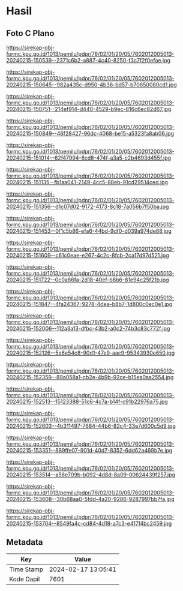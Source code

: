 # Hasil

## Foto C Plano

https://sirekap-obj-formc.kpu.go.id/1013/pemilu/pdpr/76/02/01/20/05/7602012005013-20240215-150539--2371c6b2-a887-4c40-8250-f3c7f2f0efae.jpg

https://sirekap-obj-formc.kpu.go.id/1013/pemilu/pdpr/76/02/01/20/05/7602012005013-20240215-150645--982a435c-d950-4b36-bd57-b70650080cd1.jpg

https://sirekap-obj-formc.kpu.go.id/1013/pemilu/pdpr/76/02/01/20/05/7602012005013-20240215-150751--214ef914-d440-4529-b9ec-816c6ec82d67.jpg

https://sirekap-obj-formc.kpu.go.id/1013/pemilu/pdpr/76/02/01/20/05/7602012005013-20240215-150849--46f28427-96dc-4068-be15-a5323fa8ab06.jpg

https://sirekap-obj-formc.kpu.go.id/1013/pemilu/pdpr/76/02/01/20/05/7602012005013-20240215-151014--62f47994-8cd8-474f-a3a5-c2b4693d455f.jpg

https://sirekap-obj-formc.kpu.go.id/1013/pemilu/pdpr/76/02/01/20/05/7602012005013-20240215-151135--fb1aa041-2149-4cc5-88eb-91cd29514ced.jpg

https://sirekap-obj-formc.kpu.go.id/1013/pemilu/pdpr/76/02/01/20/05/7602012005013-20240215-151356--d1c07d02-9172-4173-8c18-7a056b7f50ba.jpg

https://sirekap-obj-formc.kpu.go.id/1013/pemilu/pdpr/76/02/01/20/05/7602012005013-20240215-151453--0f1c5b86-efa6-44bd-9df0-d039a974de88.jpg

https://sirekap-obj-formc.kpu.go.id/1013/pemilu/pdpr/76/02/01/20/05/7602012005013-20240215-151609--c61c0eae-e267-4c2c-8fcb-2ca17d97d521.jpg

https://sirekap-obj-formc.kpu.go.id/1013/pemilu/pdpr/76/02/01/20/05/7602012005013-20240215-151722--0c0a66fa-2d18-40ef-b8b6-81e94c25f21b.jpg

https://sirekap-obj-formc.kpu.go.id/1013/pemilu/pdpr/76/02/01/20/05/7602012005013-20240215-151847--4fa24367-9278-4dea-b8b7-1d800c0ec0e1.jpg

https://sirekap-obj-formc.kpu.go.id/1013/pemilu/pdpr/76/02/01/20/05/7602012005013-20240215-152006--112a3a13-dfbc-43b2-a0c2-74b3c83c772f.jpg

https://sirekap-obj-formc.kpu.go.id/1013/pemilu/pdpr/76/02/01/20/05/7602012005013-20240215-152126--5e6e54c8-90d1-47e9-aac9-95343930e650.jpg

https://sirekap-obj-formc.kpu.go.id/1013/pemilu/pdpr/76/02/01/20/05/7602012005013-20240215-152359--89a058a1-cb2e-4b9b-92ce-b15ea0aa2554.jpg

https://sirekap-obj-formc.kpu.go.id/1013/pemilu/pdpr/76/02/01/20/05/7602012005013-20240215-152513--15123388-51c6-4c7a-b14f-c91b22976a75.jpg

https://sirekap-obj-formc.kpu.go.id/1013/pemilu/pdpr/76/02/01/20/05/7602012005013-20240215-152603--4b311497-7684-44b6-82c4-33e7d600c5d9.jpg

https://sirekap-obj-formc.kpu.go.id/1013/pemilu/pdpr/76/02/01/20/05/7602012005013-20240215-153351--889ffe07-901d-40d7-8352-6dd62a469b7e.jpg

https://sirekap-obj-formc.kpu.go.id/1013/pemilu/pdpr/76/02/01/20/05/7602012005013-20240215-153514--a56e709b-b092-4d8d-8a09-00624439f257.jpg

https://sirekap-obj-formc.kpu.go.id/1013/pemilu/pdpr/76/02/01/20/05/7602012005013-20240215-153608--30b68aa0-5fdd-4a20-9286-9287997bb7fa.jpg

https://sirekap-obj-formc.kpu.go.id/1013/pemilu/pdpr/76/02/01/20/05/7602012005013-20240215-153704--8549fa4c-cd84-4d18-a7c3-e417f4bc2459.jpg


## Metadata

| Key        | Value               |
| ---------- | ------------------- |
| Time Stamp | 2024-02-17 13:05:41 |
| Kode Dapil | 7601                |



